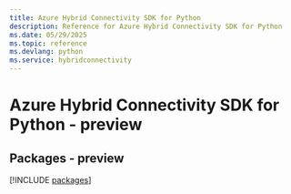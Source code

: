 ```yaml
---
title: Azure Hybrid Connectivity SDK for Python
description: Reference for Azure Hybrid Connectivity SDK for Python
ms.date: 05/29/2025
ms.topic: reference
ms.devlang: python
ms.service: hybridconnectivity
---
```

# Azure Hybrid Connectivity SDK for Python - preview
## Packages - preview
[!INCLUDE [packages](hybrid-connectivity-index.md)]